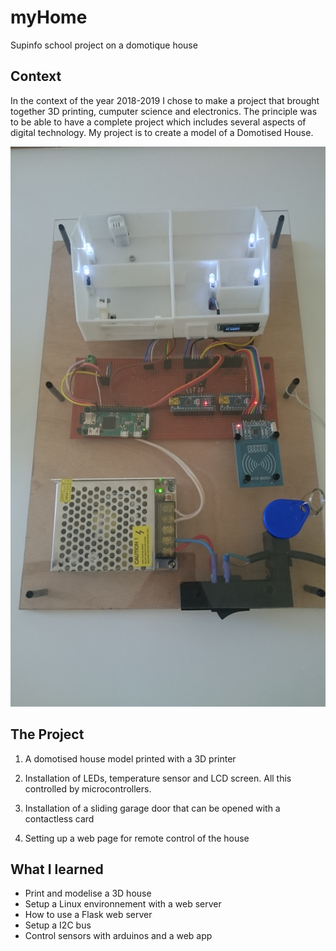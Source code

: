# myHome

Supinfo school project on a domotique house

## Context

In the context of the year 2018-2019 I chose to make a project that brought together 3D printing, cumputer science and electronics. The principle was to be able to have a complete project which includes several aspects of digital technology.
My project is to create a model of a Domotised House.

![house image](https://raw.githubusercontent.com/TheSmartMonkey/myHome/images/images/houseModel.JPG)

## The Project

1. A domotised house model printed with a 3D printer

2. Installation of LEDs, temperature sensor and LCD screen. All this controlled by microcontrollers.

3. Installation of a sliding garage door that can be opened with a contactless card

4. Setting up a web page for remote control of the house

## What I learned

* Print and modelise a 3D house
* Setup a Linux environnement with a web server
* How to use a Flask web server
* Setup a I2C bus
* Control sensors with arduinos and a web app
